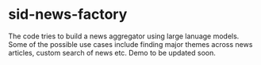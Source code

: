 # sid-news-factory
 The code tries to build a news aggregator using large lanuage models. Some of the possible use cases include finding major themes across news articles, custom search of news etc. Demo to be updated soon.
